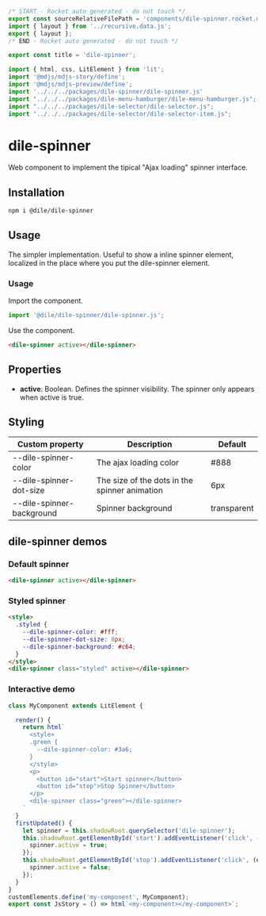 ```js server
/* START - Rocket auto generated - do not touch */
export const sourceRelativeFilePath = 'components/dile-spinner.rocket.md';
import { layout } from '../recursive.data.js';
export { layout };
/* END - Rocket auto generated - do not touch */

export const title = 'dile-spinner';
```

```js script
import { html, css, LitElement } from 'lit'; 
import '@mdjs/mdjs-story/define';
import '@mdjs/mdjs-preview/define';
import '../../../packages/dile-spinner/dile-spinner.js'
import "../../../packages/dile-menu-hamburger/dile-menu-hamburger.js";
import "../../../packages/dile-selector/dile-selector.js";
import "../../../packages/dile-selector/dile-selector-item.js";
```

# dile-spinner

Web component to implement the tipical "Ajax loading" spinner interface. 

## Installation

```bash
npm i @dile/dile-spinner
```

## Usage

The simpler implementation. Useful to show a inline spinner element, localized in the place where you put the dile-spinner element.

### Usage

Import the component.

```javascript
import '@dile/dile-spinner/dile-spinner.js';
```

Use the component.

```html
<dile-spinner active></dile-spinner>
```

## Properties

- **active**: Boolean. Defines the spinner visibility. The spinner only appears when active is true.

## Styling

Custom property | Description | Default
----------------|-------------|---------
--dile-spinner-color | The ajax loading color | #888
--dile-spinner-dot-size | The size of the dots in the spinner animation | 6px
--dile-spinner-background | Spinner background | transparent

## dile-spinner demos

### Default spinner

```html preview-story
<dile-spinner active></dile-spinner>
```

### Styled spinner

```html preview-story
<style>
  .styled {
    --dile-spinner-color: #fff;
    --dile-spinner-dot-size: 8px;
    --dile-spinner-background: #c64;
  }
</style>
<dile-spinner class="styled" active></dile-spinner>
```

### Interactive demo

```js preview-story
class MyComponent extends LitElement {

  render() {
    return html`
      <style>
      .green {
        --dile-spinner-color: #3a6;
      }
      </style>
      <p>
        <button id="start">Start spinner</button>
        <button id="stop">Stop Spinner</button>
      </p>
      <dile-spinner class="green"></dile-spinner>
    `
  }
  firstUpdated() {
    let spinner = this.shadowRoot.querySelector('dile-spinner');
    this.shadowRoot.getElementById('start').addEventListener('click', (e) => {
      spinner.active = true;
    });
    this.shadowRoot.getElementById('stop').addEventListener('click', (e) => {
      spinner.active = false;
    });
  }
}
customElements.define('my-component', MyComponent);
export const JsStory = () => html`<my-component></my-component>`;
```